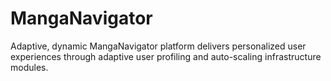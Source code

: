 # MangaNavigator
Adaptive, dynamic MangaNavigator platform delivers personalized user experiences through adaptive user profiling and auto-scaling infrastructure modules.

